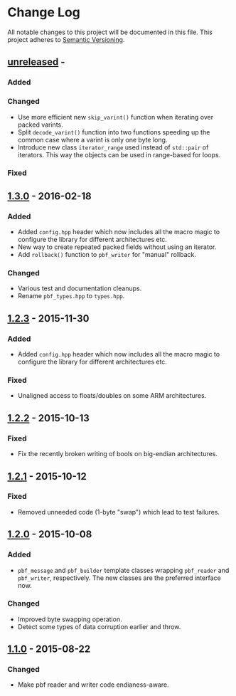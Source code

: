 
# Change Log

All notable changes to this project will be documented in this file.
This project adheres to [Semantic Versioning](http://semver.org/).

## [unreleased] -

### Added

### Changed

- Use more efficient new `skip_varint()` function when iterating over
  packed varints.
- Split `decode_varint()` function into two functions speeding up the
  common case where a varint is only one byte long.
- Introduce new class `iterator_range` used instead of `std::pair` of
  iterators. This way the objects can be used in range-based for loops.

### Fixed


## [1.3.0] - 2016-02-18

### Added

- Added `config.hpp` header which now includes all the macro magic to
  configure the library for different architectures etc.
- New way to create repeated packed fields without using an iterator.
- Add `rollback()` function to `pbf_writer` for "manual" rollback.

### Changed

- Various test and documentation cleanups.
- Rename `pbf_types.hpp` to `types.hpp`.


## [1.2.3] - 2015-11-30

### Added

- Added `config.hpp` header which now includes all the macro magic to
  configure the library for different architectures etc.

### Fixed

- Unaligned access to floats/doubles on some ARM architectures.


## [1.2.2] - 2015-10-13

### Fixed

- Fix the recently broken writing of bools on big-endian architectures.


## [1.2.1] - 2015-10-12

### Fixed

- Removed unneeded code (1-byte "swap") which lead to test failures.


## [1.2.0] - 2015-10-08

### Added

- `pbf_message` and `pbf_builder` template classes wrapping `pbf_reader`
  and `pbf_writer`, respectively. The new classes are the preferred
  interface now.

### Changed

- Improved byte swapping operation.
- Detect some types of data corruption earlier and throw.


## [1.1.0] - 2015-08-22

### Changed

- Make pbf reader and writer code endianess-aware.


[unreleased]: https://github.com/osmcode/libosmium/compare/v1.3.0...HEAD
[1.3.0]: https://github.com/osmcode/libosmium/compare/v1.2.3...v1.3.0
[1.2.3]: https://github.com/osmcode/libosmium/compare/v1.2.2...v1.2.3
[1.2.2]: https://github.com/osmcode/libosmium/compare/v1.2.1...v1.2.2
[1.2.1]: https://github.com/osmcode/libosmium/compare/v1.2.0...v1.2.1
[1.2.0]: https://github.com/osmcode/libosmium/compare/v1.1.0...v1.2.0
[1.1.0]: https://github.com/osmcode/libosmium/compare/v1.0.0...v1.1.0

